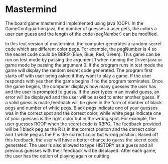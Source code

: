 # Mastermind
The board game mastermind implemented using java (OOP).
In the GameConfiguartion.java, the number of guesses a user gets, the colors a user can guess and the length of the code (pegNumber) can be modified.


In this text version of mastermind, the computer generates a random secret code which are different color pegs. For example,  the pegNumber is 4 so the secret code could be BBRG (Blue, Blue, Red, Green).
This game can be run on test mode by passing the argument 1 when running the Driver.java or game mode by passing the argument 0. If the program runs in test mode the game will display the random secret code generated. 
The program first starts off with user being asked if they want to play a game. If the user responds with yes then the game begins if no the program terminates. Once the game begins, the computer displays how many guesses the user has and the user is prompted to guess. If the user types in an invalid guess, an error will be displayed and the user will be asked to enter another guess. If a valid guess is made,feedback will be given in the form of number of black pegs and number of white pegs. Black pegs indicate one of your guesses was in the correct spot and the correct color, while white pegs indicate one of your guesses is the right color but in the wrong spot. For example, the user guesses ROOP when the secret code is RBPG. The feedback provided will be 1 black peg as the R is in the correct positon and the correct color and 1 white peg as the P is the correct color but wrong position. Based off this feedback, the user will have a better chance to guess the secret code generated. The user is also allowed to type HISTORY as a guess and all previous guesses with their feedback will be displayed. After each game, the user has the option of playing again or quitting. 
